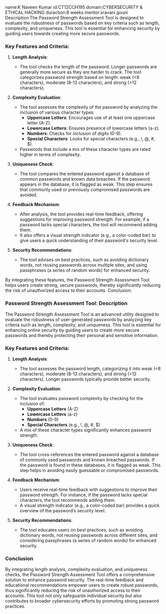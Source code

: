 name:K Naveen Kumar
id:CT12CCH195
domain:CYBERSECURITY & ETHICAL HACKING
duraction:8 weeks
mentor:sravani gouni
Description:The Password Strength Assessment Tool is designed to evaluate the robustness of passwords based on key criteria such as length, complexity, and uniqueness. This tool is essential for enhancing security by guiding users towards creating more secure passwords.

### Key Features and Criteria:

1. **Length Analysis**:
   - The tool checks the length of the password. Longer passwords are generally more secure as they are harder to crack. The tool categorizes password strength based on length: weak (<8 characters), moderate (8-12 characters), and strong (>12 characters).

2. **Complexity Evaluation**:
   - The tool assesses the complexity of the password by analyzing the inclusion of various character types:
     - **Uppercase Letters**: Encourages use of at least one uppercase letter (A-Z).
     - **Lowercase Letters**: Ensures presence of lowercase letters (a-z).
     - **Numbers**: Checks for inclusion of digits (0-9).
     - **Special Characters**: Looks for special characters (e.g., !, @, #, $).
   - Passwords that include a mix of these character types are rated higher in terms of complexity.

3. **Uniqueness Check**:
   - The tool compares the entered password against a database of common passwords and known data breaches. If the password appears in the database, it is flagged as weak. This step ensures that commonly used or previously compromised passwords are avoided.

4. **Feedback Mechanism**:
   - After analysis, the tool provides real-time feedback, offering suggestions for improving password strength. For example, if a password lacks special characters, the tool will recommend adding them.
   - It also offers a visual strength indicator (e.g., a color-coded bar) to give users a quick understanding of their password's security level.

5. **Security Recommendations**:
   - The tool advises on best practices, such as avoiding dictionary words, not reusing passwords across multiple sites, and using passphrases (a series of random words) for enhanced security.

By integrating these features, the Password Strength Assessment Tool helps users create strong, secure passwords, thereby significantly reducing the risk of unauthorized access to their accounts.
Conclusion:
### Password Strength Assessment Tool: Description

The Password Strength Assessment Tool is an advanced utility designed to evaluate the robustness of user-generated passwords by analyzing key criteria such as length, complexity, and uniqueness. This tool is essential for enhancing online security by guiding users to create more secure passwords and thereby protecting their personal and sensitive information.

### Key Features and Criteria:

1. **Length Analysis**:
   - The tool assesses the password length, categorizing it into weak (<8 characters), moderate (8-12 characters), and strong (>12 characters). Longer passwords typically provide better security.

2. **Complexity Evaluation**:
   - The tool evaluates password complexity by checking for the inclusion of:
     - **Uppercase Letters** (A-Z)
     - **Lowercase Letters** (a-z)
     - **Numbers** (0-9)
     - **Special Characters** (e.g., !, @, #, $)
   - A mix of these character types significantly enhances password strength.

3. **Uniqueness Check**:
   - The tool cross-references the entered password against a database of commonly used passwords and known breached passwords. If the password is found in these databases, it is flagged as weak. This step helps in avoiding easily guessable or compromised passwords.

4. **Feedback Mechanism**:
   - Users receive real-time feedback with suggestions to improve their password strength. For instance, if the password lacks special characters, the tool recommends adding them.
   - A visual strength indicator (e.g., a color-coded bar) provides a quick overview of the password’s security level.

5. **Security Recommendations**:
   - The tool educates users on best practices, such as avoiding dictionary words, not reusing passwords across different sites, and considering passphrases (a series of random words) for enhanced security.

### Conclusion

By integrating length analysis, complexity evaluation, and uniqueness checks, the Password Strength Assessment Tool offers a comprehensive solution to enhance password security. The real-time feedback and educational recommendations empower users to create robust passwords, thus significantly reducing the risk of unauthorized access to their accounts. This tool not only safeguards individual security but also contributes to broader cybersecurity efforts by promoting strong password practices.
